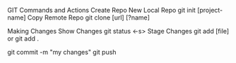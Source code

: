 GIT Commands and Actions
Create Repo
New Local Repo	git init [project-name]
Copy Remote Repo	git clone [url] [?name]

Making Changes
Show Changes	git status <-s>
Stage Changes	git add [file] or git add .

git commit -m "my changes" 
git push
